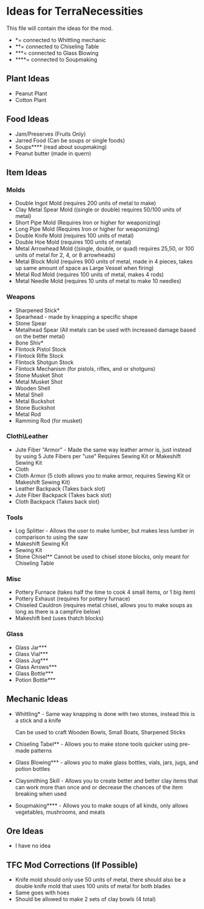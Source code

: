 # Ideas for TerraNecessities
This file will contain the ideas for the mod.

- *= connected to Whittling mechanic
- **= connected to Chiseling Table
- ***= connected to Glass Blowing
- ****= connected to Soupmaking

## Plant Ideas
- Peanut Plant
- Cotton Plant

## Food Ideas
- Jam/Preserves (Fruits Only)
- Jarred Food (Can be soups or single foods)
- Soups**** (read about soupmaking)
- Peanut butter (made in quern)

## Item Ideas
### Molds
- Double Ingot Mold (requires 200 units of metal to make)
- Clay Metal Spear Mold ((single or double) requires 50/100 units of metal)
- Short Pipe Mold (Requires Iron or higher for weaponizing)
- Long Pipe Mold (Requires Iron or higher for weaponizing)
- Double Knife Mold (requires 100 units of metal)
- Double Hoe Mold (requires 100 units of metal)
- Metal Arrowhead Mold ((single, double, or quad) requires 25,50, or 100 units of metal for 2, 4, or 8 arrowheads)
- Metal Block Mold (requires 900 units of metal, made in 4 pieces, takes up same amount of space as Large Vessel when firing)
- Metal Rod Mold (requires 100 units of metal, makes 4 rods)
- Metal Needle Mold (requires 10 units of metal to make 10 needles)
### Weapons
- Sharpened Stick*
- Spearhead -
  made by knapping a specific shape
- Stone Spear
- Metalhead Spear (All metals can be used with increased damage based on the better metal)
- Bone Shiv*
- Flintock Pistol Stock
- Flintock Rifle Stock
- Flintock Shotgun Stock
- Flintock Mechanism (for pistols, rifles, and or shotguns)
- Stone Musket Shot
- Metal Musket Shot
- Wooden Shell
- Metal Shell
- Metal Buckshot
- Stone Buckshot
- Metal Rod
- Ramming Rod (for musket)
### Cloth\Leather
- Jute Fiber "Armor" - 
  Made the same way leather armor is, just instead by using 5 Jute Fibers per "use"
  Requires Sewing Kit or Makeshift Sewing Kit
- Cloth
- Cloth Armor (5 cloth allows you to make armor, requires Sewing Kit or Makeshift Sewing Kit)
- Leather Backpack (Takes back slot)
- Jute Fiber Backpack (Takes back slot)
- Cloth Backpack (Takes back slot)
### Tools
- Log Splitter -
  Allows the user to make lumber, but makes less lumber in comparison to using the saw
- Makeshift Sewing Kit
- Sewing Kit
- Stone Chisel**
  Cannot be used to chisel stone blocks, only meant for Chiseling Table
### Misc
- Pottery Furnace (takes half the time to cook 4 small items, or 1 big item)
- Pottery Exhaust (requires for pottery furnace)
- Chiseled Cauldron (requires metal chisel, allows you to make soups as long as there is a campfire below)
- Makeshift bed (uses thatch blocks)
### Glass
- Glass Jar***
- Glass Vial***
- Glass Jug***
- Glass Arrows***
- Glass Bottle***
- Potion Bottle***

## Mechanic Ideas
- Whittling* -
  Same way knapping is done with two stones, instead this is a stick and a knife
  
  Can be used to craft Wooden Bowls, Small Boats, Sharpened Sticks
- Chiseling Tabel** - 
  Allows you to make stone tools quicker using pre-made patterns
- Glass Blowing*** -
  allows you to make glass bottles, vials, jars, jugs, and potion bottles
  
- Claysmithing Skill -
  Allows you to create better and better clay items that can work more than once and or decrease the chances of the item breaking when used
- Soupmaking**** -
  Allows you to make soups of all kinds, only allows vegetables, mushrooms, and meats

## Ore Ideas
- I have no idea

## TFC Mod Corrections (If Possible)
- Knife mold should only use 50 units of metal, there should also be a double knife mold that uses 100 units of metal for both blades
- Same goes with hoes
- Should be allowed to make 2 sets of clay bowls (4 total)
